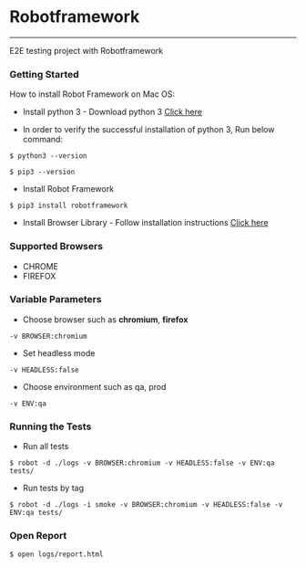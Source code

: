 # Robotframework 
---

E2E testing project with Robotframework


### Getting Started

How to install Robot Framework on Mac OS:


- Install python 3 - Download python 3 [Click here](https://www.python.org/downloads/)


- In order to verify the successful installation of python 3, Run below command:

```console
$ python3 --version
```

```console
$ pip3 --version
```


- Install Robot Framework

```console
$ pip3 install robotframework
```


- Install Browser Library - Follow installation instructions [Click here](https://github.com/MarketSquare/robotframework-browser)



### Supported Browsers

- CHROME
- FIREFOX


### Variable Parameters

- Choose browser such as __chromium__, __firefox__
```
-v BROWSER:chromium
```

- Set headless mode
```
-v HEADLESS:false
```

- Choose environment such as qa, prod 
```
-v ENV:qa
```


### Running the Tests

- Run all tests

```console
$ robot -d ./logs -v BROWSER:chromium -v HEADLESS:false -v ENV:qa tests/
```


- Run tests by tag

```console
$ robot -d ./logs -i smoke -v BROWSER:chromium -v HEADLESS:false -v ENV:qa tests/
```


### Open Report

```console
$ open logs/report.html
```
